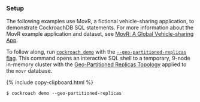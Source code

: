 ### Setup

The following examples use MovR, a fictional vehicle-sharing application, to demonstrate CockroachDB SQL statements. For more information about the MovR example application and dataset, see [MovR: A Global Vehicle-sharing App](movr.html).

To follow along, run [`cockroach demo`](cockroach-demo.html) with the [`--geo-partitioned-replicas` flag](cockroach-demo.html#start-a-multi-region-demo-cluster-with-automatic-geo-partitioning). This command opens an interactive SQL shell to a temporary, 9-node in-memory cluster with the [Geo-Partitioned Replicas Topology](topology-geo-partitioned-replicas.html) applied to the `movr` database.

{%  include copy-clipboard.html %}
~~~ shell
$ cockroach demo --geo-partitioned-replicas
~~~
